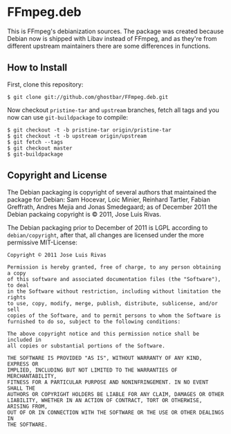 FFmpeg.deb
==========

This is FFmpeg's debianization sources. The package was created because
Debian now is shipped with Libav instead of FFmpeg, and as they're from
different upstream maintainers there are some differences in functions.

How to Install
--------------

First, clone this repository:
		
	$ git clone git://github.com/ghostbar/FFmpeg.deb.git

Now checkout `pristine-tar` and `upstream` branches, fetch all tags and you now can use `git-buildpackage` to compile:
		
	$ git checkout -t -b pristine-tar origin/pristine-tar
	$ git checkout -t -b upstream origin/upstream
	$ git fetch --tags
	$ git checkout master
	$ git-buildpackage

Copyright and License
---------------------
The Debian packaging is copyright of several authors that maintained the package for Debian: Sam Hocevar, Loic Minier, Reinhard Tartler, Fabian Greffrath, Andres Mejia and Jonas Smedegaard; as of December 2011 the Debian packaing copyright is © 2011, Jose Luis Rivas.

The Debian packaging prior to December of 2011 is LGPL according to `debian/copyright`, after that, all changes are licensed under the more permissive MIT-License:

```
Copyright © 2011 Jose Luis Rivas

Permission is hereby granted, free of charge, to any person obtaining a copy
of this software and associated documentation files (the "Software"), to deal
in the Software without restriction, including without limitation the rights
to use, copy, modify, merge, publish, distribute, sublicense, and/or sell
copies of the Software, and to permit persons to whom the Software is
furnished to do so, subject to the following conditions:

The above copyright notice and this permission notice shall be included in
all copies or substantial portions of the Software.

THE SOFTWARE IS PROVIDED "AS IS", WITHOUT WARRANTY OF ANY KIND, EXPRESS OR
IMPLIED, INCLUDING BUT NOT LIMITED TO THE WARRANTIES OF MERCHANTABILITY,
FITNESS FOR A PARTICULAR PURPOSE AND NONINFRINGEMENT. IN NO EVENT SHALL THE
AUTHORS OR COPYRIGHT HOLDERS BE LIABLE FOR ANY CLAIM, DAMAGES OR OTHER
LIABILITY, WHETHER IN AN ACTION OF CONTRACT, TORT OR OTHERWISE, ARISING FROM,
OUT OF OR IN CONNECTION WITH THE SOFTWARE OR THE USE OR OTHER DEALINGS IN
THE SOFTWARE.
```
